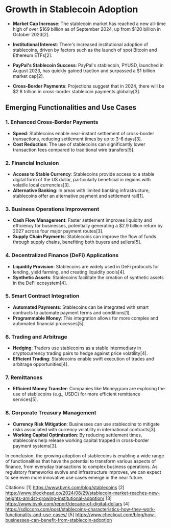 # Growth in Stablecoin Adoption

- **Market Cap Increase**: The stablecoin market has reached a new all-time high of over $169 billion as of September 2024, up from $120 billion in October 2023[2].

- **Institutional Interest**: There's increased institutional adoption of stablecoins, driven by factors such as the launch of spot Bitcoin and Ethereum ETFs[2].

- **PayPal's Stablecoin Success**: PayPal's stablecoin, PYUSD, launched in August 2023, has quickly gained traction and surpassed a $1 billion market cap[2].

- **Cross-Border Payments**: Projections suggest that in 2024, there will be $2.8 trillion in cross-border stablecoin payments globally[3].

## Emerging Functionalities and Use Cases

### 1. Enhanced Cross-Border Payments

- **Speed**: Stablecoins enable near-instant settlement of cross-border transactions, reducing settlement times by up to 3-6 days[3].
- **Cost Reduction**: The use of stablecoins can significantly lower transaction fees compared to traditional wire transfers[5].

### 2. Financial Inclusion

- **Access to Stable Currency**: Stablecoins provide access to a stable digital form of the US dollar, particularly beneficial in regions with volatile local currencies[3].
- **Alternative Banking**: In areas with limited banking infrastructure, stablecoins offer an alternative payment and settlement rail[1].

### 3. Business Operations Improvement

- **Cash Flow Management**: Faster settlement improves liquidity and efficiency for businesses, potentially generating a $2.9 billion return by 2027 across four major payment routes[3].
- **Supply Chain Payments**: Stablecoins can improve the flow of funds through supply chains, benefiting both buyers and sellers[5].

### 4. Decentralized Finance (DeFi) Applications

- **Liquidity Provision**: Stablecoins are widely used in DeFi protocols for lending, yield farming, and creating liquidity pools[4].
- **Synthetic Assets**: Stablecoins facilitate the creation of synthetic assets in the DeFi ecosystem[4].

### 5. Smart Contract Integration

- **Automated Payments**: Stablecoins can be integrated with smart contracts to automate payment terms and conditions[1].
- **Programmable Money**: This integration allows for more complex and automated financial processes[5].

### 6. Trading and Arbitrage

- **Hedging**: Traders use stablecoins as a stable intermediary in cryptocurrency trading pairs to hedge against price volatility[4].
- **Efficient Trading**: Stablecoins enable swift execution of trades and arbitrage opportunities[4].

### 7. Remittances

- **Efficient Money Transfer**: Companies like Moneygram are exploring the use of stablecoins (e.g., USDC) for more efficient remittance services[5].

### 8. Corporate Treasury Management

- **Currency Risk Mitigation**: Businesses can use stablecoins to mitigate risks associated with currency volatility in international contracts[3].
- **Working Capital Optimization**: By reducing settlement times, stablecoins help release working capital trapped in cross-border payment systems[3].

In conclusion, the growing adoption of stablecoins is enabling a wide range of functionalities that have the potential to transform various aspects of finance, from everyday transactions to complex business operations. As regulatory frameworks evolve and infrastructure improves, we can expect to see even more innovative use cases emerge in the near future.

Citations:
[1] https://www.bvnk.com/blog/stablecoins
[2] https://www.blockhead.co/2024/08/29/stablecoin-market-reaches-new-heights-amidst-growing-institutional-adoption/
[3] https://www.bvnk.com/report/decade-of-digital-dollars
[4] https://sdlccorp.com/post/stablecoins-characteristics-how-they-work-functionality-and-use-cases/
[5] https://www.checkout.com/blog/how-businesses-can-benefit-from-stablecoin-adoption
